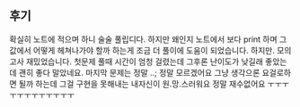 ## 후기
 확실히 노트에 적으며 하니 술술 풀립디다.
 하지만 왜인지 노트에서 보다 print 하며 그 값에서 어떻게 헤쳐나가야 할까
 하는게 조금 더 풀이에 도움이 되었습니다.
 하지만. 모의고사 재밌었습니다. 첫문제 풀때 시간이 엄청 걸렸는데 그후론 난이도가 낮길래 좋았는데 괜히 좋다 말았네요. 마지막 문제는 정말 ..;
 정말 모르겠어요 그냥 생각으론 요걸로하면 될까 하는데 그걸 구현을 못해내는 내자신이 
 원.망.스러워요 정말 재수없어요 ㅜㅜㅜㅜㅜㅜㅜㅜㅜㅜㅜㅜ